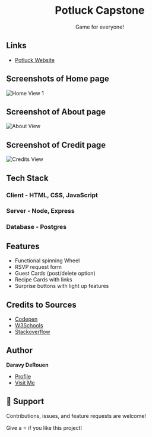 <h1 align="center">Potluck Capstone</h1>

<p align="center">Game for everyone!</p>

## Links

- [Potluck Website](https://potluck-capstone-daravy.herokuapp.com/ "Potluck Website")

## Screenshots of Home page

![Home View 1](https://github.com/daravyderouen/potluckCapstone/blob/main/client/images/potluck_ss1.jpg)


## Screenshot of About page

![About View ](https://github.com/daravyderouen/potluckCapstone/blob/main/client/images/about_ss1.jpg)


## Screenshot of Credit page

![Credits View](https://github.com/daravyderouen/potluckCapstone/blob/main/client/images/credits_ss.jpg)


## Tech Stack
### Client - HTML, CSS, JavaScript
### Server - Node, Express
### Database - Postgres


## Features
- Functional spinning Wheel
- RSVP request form
- Guest Cards (post/delete option)
- Recipe Cards with links
- Surprise buttons with light up features

## Credits to Sources
- [Codepen](https://codepen.io/sumeshkp18/pen/VGBPYg "CSS")
- [W3Schools](https://www.w3schools.com/ "CSS & JavaScript")
- [Stackoverflow](https://stackoverflow.com/questions/ "Frontend/Backend Questions")

## Author

**Daravy DeRouen**

- [Profile](https://github.com/daravyderouen "Daravy DeRouen")
- [Visit Me](https://potluck-capstone-daravy.herokuapp.com/about.html "Stay Tuned!")

## 🤝 Support

Contributions, issues, and feature requests are welcome!

Give a ⭐️ if you like this project!